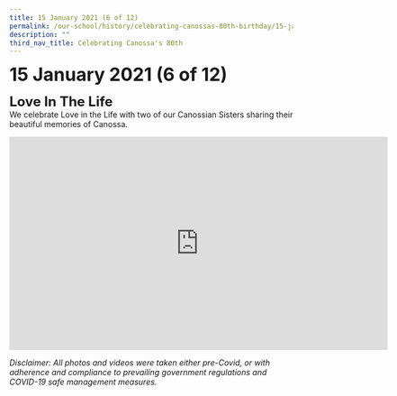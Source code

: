```yaml
---
title: 15 January 2021 (6 of 12)
permalink: /our-school/history/celebrating-canossas-80th-birthday/15-january-2021-6-of-12/
description: ""
third_nav_title: Celebrating Canossa's 80th
---
```


**<font size=6>15 January 2021 (6 of 12)</font>**

**<font size=5>Love In The Life</font>**<br>
We celebrate Love in the Life with two of our Canossian Sisters sharing their beautiful memories of Canossa.

<iframe width="672" height="378" src="https://www.youtube.com/embed/_wMz84wPjHk" title="Love in the Life, Memories of Canossa" frameborder="0" allow="accelerometer; autoplay; clipboard-write; encrypted-media; gyroscope; picture-in-picture" allowfullscreen></iframe>

_Disclaimer: All photos and videos were taken either pre-Covid, or with adherence and compliance to prevailing government regulations and COVID-19 safe management measures._